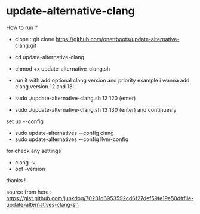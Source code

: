 # update-alternative-clang

How to run ?

- clone : git clone https://github.com/onettboots/update-alternative-clang.git

- cd update-alternative-clang
- chmod +x update-alternative-clang.sh
- run it with add optional clang version and priority example i wanna add clang version 12 and 13:
- sudo ./update-alternative-clang.sh 12 120 (enter)
- sudo ./update-alternative-clang.sh 13 130 (enter) and continuesly

set up --config
- sudo update-alternatives --config clang
- sudo update-alternatives --config llvm-config

for check any settings 
- clang -v 
- opt -version

thanks !


source from here : https://gist.github.com/junkdog/70231d6953592cd6f27def59fe19e50d#file-update-alternatives-clang-sh
